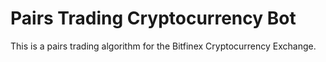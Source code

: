 # Pairs Trading Cryptocurrency Bot
This is a pairs trading algorithm for the Bitfinex Cryptocurrency Exchange.
